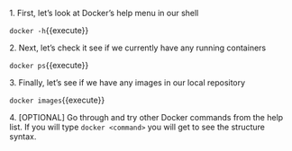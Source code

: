 1\. First, let’s look at Docker’s help menu in our shell

`docker -h`{{execute}}

2\. Next, let’s check it see if we currently have any running containers

`docker ps`{{execute}}

3\. Finally, let’s see if we have any images in our local repository 

`docker images`{{execute}}

4\. [OPTIONAL] Go through and try other Docker commands from the help list. If you will type ```docker <command>``` you will get to see the structure syntax.

